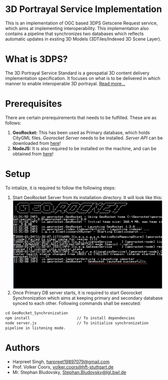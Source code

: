 # 3D Portrayal Service Implementation 
This is an implementation of OGC based 3DPS Getscene Request service, which aims at implementing interoperability. This implementation also contains a pipeline that synchronizes two databases which reflects automatic updates in exsting 3D Models (3DTiles/Indexed 3D Scene Layer).

# What is 3DPS?
The 3D Portrayal Service Standard is a geospatial 3D content delivery implementation specification. It focuses on what is to be delivered in which manner to enable interoperable 3D portrayal. [Read more...](https://www.ogc.org/standards/3dp)

# Prerequisites
There are certain prerequirements that needs to be fulfilled. These are as follows: 
1. **GeoRocket:** This has been used as Primary database, which holds CityGML files. *Georocket Server* needs to be installed. *Server API* can be downloaded from [here](https://georocket.io/download/)!
2. **NodeJS:** It is also required to be installed on the machine, and can be obtained from [here](https://nodejs.org/en/)!

# Setup
To intialize, it is required to follow the following steps: 
1. Start GeoRocket Server from its installation directory. It will look like this:
![Image Georocket Server](https://github.com/82siha1mpg/3D-Geodata-Server/blob/master/Img/georocket.JPG)
2. Once Primary DB server starts, it is required to start Georocket Synchronization which aims at keeping primary and secondary database synced to each other. Following commands shall be executed:
```
cd GeoRocket_Synchronization    
npm install                     // To install dependencies
node server.js                  // To initialize synchronization pipeline in listening mode.
```

# Authors
* Harpreet Singh, harpreet19897079@gmail.com 
* Prof. Volker Coors, volker.coors@hft-stuttgart.de
* Mr. Stephan Bludovsky, Stephan.Bludovsky@lgl.bwl.de
